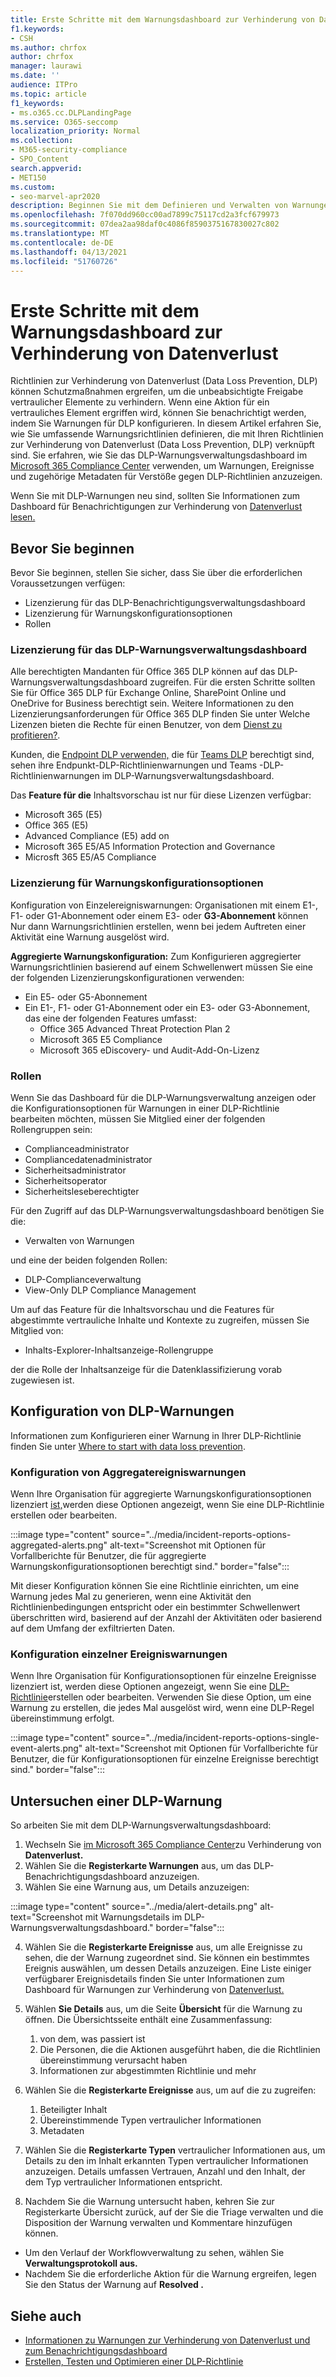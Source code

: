 ```yaml
---
title: Erste Schritte mit dem Warnungsdashboard zur Verhinderung von Datenverlust
f1.keywords:
- CSH
ms.author: chrfox
author: chrfox
manager: laurawi
ms.date: ''
audience: ITPro
ms.topic: article
f1_keywords:
- ms.o365.cc.DLPLandingPage
ms.service: O365-seccomp
localization_priority: Normal
ms.collection:
- M365-security-compliance
- SPO_Content
search.appverid:
- MET150
ms.custom:
- seo-marvel-apr2020
description: Beginnen Sie mit dem Definieren und Verwalten von Warnungen für Richtlinien zur Verhinderung von Datenverlust.
ms.openlocfilehash: 7f070dd960cc00ad7899c75117cd2a3fcf679973
ms.sourcegitcommit: 07dea2aa98daf0c4086f8590375167830027c802
ms.translationtype: MT
ms.contentlocale: de-DE
ms.lasthandoff: 04/13/2021
ms.locfileid: "51760726"
---
```

# <a name="get-started-with-the-data-loss-prevention-alert-dashboard"></a>Erste Schritte mit dem Warnungsdashboard zur Verhinderung von Datenverlust

Richtlinien zur Verhinderung von Datenverlust (Data Loss Prevention, DLP) können Schutzmaßnahmen ergreifen, um die unbeabsichtigte Freigabe vertraulicher Elemente zu verhindern. Wenn eine Aktion für ein vertrauliches Element ergriffen wird, können Sie benachrichtigt werden, indem Sie Warnungen für DLP konfigurieren. In diesem Artikel erfahren Sie, wie Sie umfassende Warnungsrichtlinien definieren, die mit Ihren Richtlinien zur Verhinderung von Datenverlust (Data Loss Prevention, DLP) verknüpft sind. Sie erfahren, wie Sie das DLP-Warnungsverwaltungsdashboard im [Microsoft 365 Compliance Center](https://compliance.microsoft.com/) verwenden, um Warnungen, Ereignisse und zugehörige Metadaten für Verstöße gegen DLP-Richtlinien anzuzeigen. [](https://compliance.microsoft.com/datalossprevention?viewid=dlpalerts)

Wenn Sie mit DLP-Warnungen neu sind, sollten Sie Informationen zum Dashboard für Benachrichtigungen zur Verhinderung von [Datenverlust lesen.](dlp-alerts-dashboard-learn.md)

## <a name="before-you-begin"></a>Bevor Sie beginnen

Bevor Sie beginnen, stellen Sie sicher, dass Sie über die erforderlichen Voraussetzungen verfügen:

-   Lizenzierung für das DLP-Benachrichtigungsverwaltungsdashboard
-   Lizenzierung für Warnungskonfigurationsoptionen
-   Rollen

### <a name="licensing-for-the-dlp-alert-management-dashboard"></a>Lizenzierung für das DLP-Warnungsverwaltungsdashboard

Alle berechtigten Mandanten für Office 365 DLP können auf das DLP-Warnungsverwaltungsdashboard zugreifen. Für die ersten Schritte sollten Sie für Office 365 DLP für Exchange Online, SharePoint Online und OneDrive for Business berechtigt sein. Weitere Informationen zu den Lizenzierungsanforderungen für Office 365 DLP finden Sie unter Welche Lizenzen bieten die Rechte für einen Benutzer, von dem [Dienst zu profitieren?](https://docs.microsoft.com/office365/servicedescriptions/microsoft-365-service-descriptions/microsoft-365-tenantlevel-services-licensing-guidance/microsoft-365-security-compliance-licensing-guidance#which-licenses-provide-the-rights-for-a-user-to-benefit-from-the-service-16).

Kunden, die [Endpoint DLP verwenden,](endpoint-dlp-learn-about.md) die für [Teams DLP](dlp-microsoft-teams.md) berechtigt sind, sehen ihre Endpunkt-DLP-Richtlinienwarnungen und Teams -DLP-Richtlinienwarnungen im DLP-Warnungsverwaltungsdashboard.

Das **Feature für die** Inhaltsvorschau ist nur für diese Lizenzen verfügbar:

- Microsoft 365 (E5)
- Office 365 (E5)
- Advanced Compliance (E5) add on
- Microsoft 365 E5/A5 Information Protection and Governance
- Microsft 365 E5/A5 Compliance

### <a name="licensing-for-alert-configuration-options"></a>Lizenzierung für Warnungskonfigurationsoptionen

Konfiguration von Einzelereigniswarnungen: Organisationen mit einem E1-, F1- oder G1-Abonnement oder einem E3- oder **G3-Abonnement** können Nur dann Warnungsrichtlinien erstellen, wenn bei jedem Auftreten einer Aktivität eine Warnung ausgelöst wird.

**Aggregierte Warnungskonfiguration:** Zum Konfigurieren aggregierter Warnungsrichtlinien basierend auf einem Schwellenwert müssen Sie eine der folgenden Lizenzierungskonfigurationen verwenden:

- Ein E5- oder G5-Abonnement
- Ein E1-, F1- oder G1-Abonnement oder ein E3- oder G3-Abonnement, das eine der folgenden Features umfasst:
    - Office 365 Advanced Threat Protection Plan 2
    - Microsoft 365 E5 Compliance
    - Microsoft 365 eDiscovery- und Audit-Add-On-Lizenz

### <a name="roles"></a>Rollen


Wenn Sie das Dashboard für die DLP-Warnungsverwaltung anzeigen oder die Konfigurationsoptionen für Warnungen in einer DLP-Richtlinie bearbeiten möchten, müssen Sie Mitglied einer der folgenden Rollengruppen sein:

- Complianceadministrator
- Compliancedatenadministrator
- Sicherheitsadministrator
- Sicherheitsoperator
- Sicherheitsleseberechtigter

Für den Zugriff auf das DLP-Warnungsverwaltungsdashboard benötigen Sie die:

- Verwalten von Warnungen

und eine der beiden folgenden Rollen:

- DLP-Complianceverwaltung
- View-Only DLP Compliance Management

Um auf das Feature für die Inhaltsvorschau und die Features für abgestimmte vertrauliche Inhalte und Kontexte zu zugreifen, müssen Sie Mitglied von:

- Inhalts-Explorer-Inhaltsanzeige-Rollengruppe

der die Rolle der Inhaltsanzeige für die Datenklassifizierung vorab zugewiesen ist.

## <a name="dlp-alert-configuration"></a>Konfiguration von DLP-Warnungen

Informationen zum Konfigurieren einer Warnung in Ihrer DLP-Richtlinie finden Sie unter [Where to start with data loss prevention](create-test-tune-dlp-policy.md#where-to-start-with-data-loss-prevention).

### <a name="aggregate-event-alert-configuration"></a>Konfiguration von Aggregatereigniswarnungen

Wenn Ihre Organisation für aggregierte Warnungskonfigurationsoptionen lizenziert [ist,](#licensing-for-alert-configuration-options)werden diese Optionen angezeigt, wenn Sie eine DLP-Richtlinie erstellen oder bearbeiten.

:::image type="content" source="../media/incident-reports-options-aggregated-alerts.png" alt-text="Screenshot mit Optionen für Vorfallberichte für Benutzer, die für aggregierte Warnungskonfigurationsoptionen berechtigt sind." border="false":::

Mit dieser Konfiguration können Sie eine Richtlinie einrichten, um eine Warnung jedes Mal zu generieren, wenn eine Aktivität den Richtlinienbedingungen entspricht oder ein bestimmter Schwellenwert überschritten wird, basierend auf der Anzahl der Aktivitäten oder basierend auf dem Umfang der exfiltrierten Daten.

### <a name="single-event-alert-configuration"></a>Konfiguration einzelner Ereigniswarnungen

Wenn Ihre Organisation für Konfigurationsoptionen für einzelne Ereignisse lizenziert ist, werden diese Optionen angezeigt, wenn Sie eine [DLP-Richtlinie](#licensing-for-alert-configuration-options)erstellen oder bearbeiten. Verwenden Sie diese Option, um eine Warnung zu erstellen, die jedes Mal ausgelöst wird, wenn eine DLP-Regel übereinstimmung erfolgt.

:::image type="content" source="../media/incident-reports-options-single-event-alerts.png" alt-text="Screenshot mit Optionen für Vorfallberichte für Benutzer, die für Konfigurationsoptionen für einzelne Ereignisse berechtigt sind." border="false":::

## <a name="investigate-a-dlp-alert"></a>Untersuchen einer DLP-Warnung

So arbeiten Sie mit dem DLP-Warnungsverwaltungsdashboard:

1. Wechseln Sie [im Microsoft 365 Compliance Center](https://www.compliance.microsoft.com)zu Verhinderung von **Datenverlust.**
2. Wählen Sie die **Registerkarte Warnungen** aus, um das DLP-Benachrichtigungsdashboard anzuzeigen.
3. Wählen Sie eine Warnung aus, um Details anzuzeigen:

:::image type="content" source="../media/alert-details.png" alt-text="Screenshot mit Warnungsdetails im DLP-Warnungsverwaltungsdashboard." border="false":::

4. Wählen Sie die **Registerkarte Ereignisse** aus, um alle Ereignisse zu sehen, die der Warnung zugeordnet sind. Sie können ein bestimmtes Ereignis auswählen, um dessen Details anzuzeigen. Eine Liste einiger verfügbarer Ereignisdetails finden Sie unter Informationen zum Dashboard für Warnungen zur Verhinderung von [Datenverlust.](dlp-alerts-dashboard-learn.md)
5. Wählen **Sie Details** aus, um die Seite **Übersicht** für die Warnung zu öffnen. Die Übersichtsseite enthält eine Zusammenfassung:
    1. von dem, was passiert ist
    1. Die Personen, die die Aktionen ausgeführt haben, die die Richtlinien übereinstimmung verursacht haben
    1. Informationen zur abgestimmten Richtlinie und mehr 

6. Wählen Sie die **Registerkarte Ereignisse** aus, um auf die zu zugreifen:
    1. Beteiligter Inhalt
    1. Übereinstimmende Typen vertraulicher Informationen
    1. Metadaten

7. Wählen Sie die **Registerkarte Typen** vertraulicher Informationen aus, um Details zu den im Inhalt erkannten Typen vertraulicher Informationen anzuzeigen. Details umfassen Vertrauen, Anzahl und den Inhalt, der dem Typ vertraulicher Informationen entspricht.

8. Nachdem Sie die Warnung untersucht  haben, kehren Sie zur Registerkarte Übersicht zurück, auf der Sie die Triage verwalten und die Disposition der Warnung verwalten und Kommentare hinzufügen können.

- Um den Verlauf der Workflowverwaltung zu sehen, wählen Sie **Verwaltungsprotokoll aus.**
- Nachdem Sie die erforderliche Aktion für die Warnung ergreifen, legen Sie den Status der Warnung auf **Resolved .**

## <a name="see-also"></a>Siehe auch

- [Informationen zu Warnungen zur Verhinderung von Datenverlust und zum Benachrichtigungsdashboard](dlp-alerts-dashboard-learn.md)
- [Erstellen, Testen und Optimieren einer DLP-Richtlinie](create-test-tune-dlp-policy.md)